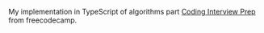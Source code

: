 My implementation in TypeScript of algorithms part [Coding Interview Prep](https://www.freecodecamp.org/learn/coding-interview-prep/) from freecodecamp.